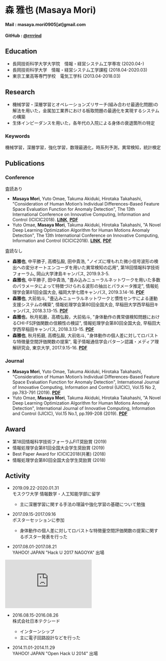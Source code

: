 # 森 雅也 (Masaya Mori)

#### Mail : masaya.mori0905[at]gmail.com
#### GitHub : [@rrrrind](https://github.com/rrrrind) 

## Education
- 長岡技術科学大学大学院　情報・経営システム工学専攻 (2020.04-)
- 長岡技術科学大学　情報・経営システム工学課程 (2018.04-2020.03)
- 東京工業高等専門学校　電気工学科 (2013.04-2018.03)

## Research
- 機械学習・深層学習とオペレーションズリサーチ(組み合わせ最適化問題)の解法を用いた，金属加工業界における板取問題の最適化を実現するシステムの構築
- 生体インピーダンスを用いた，各年代の入院による身体の衰退箇所の特定

### Keywords
機械学習，深層学習，強化学習，数理最適化，時系列予測，異常検知，統計検定

## Publications
### Conference
査読あり
- **Masaya Mori**, Yuto Omae, Takuma Akiduki, Hirotaka Takahashi, "Consideration of Human Motion’s Individual Differences-Based Feature Space Evaluation Function for Anomaly Detection", The 13th International Conference on Innovative Computing, Information and Control (ICICIC2018). **[LINK](http://www.icicconference.org/icicic2018/)**, **[PDF](https://doi.org/10.24507/ijicic.15.02.783)**
- Yuto Omae, **Masaya Mori**, Takuma Akiduki, Hirotaka Takahashi, "A Novel Deep Learning Optimization Algorithm for Human Motions Anomaly Detection", The 13th International Conference on Innovative Computing, Information and Control (ICICIC2018). **[LINK](http://www.icicconference.org/icicic2018/)**, **[PDF](https://doi.org/10.24507/ijicic.15.01.199)**

査読なし
- **森雅也**, 中平勝子, 高橋弘毅, 田中貴浩, "ノイズに埋もれた微小信号波形の検出への変分オートエンコーダを用いた異常検知の応用", 第18回情報科学技術フォーラム, 岡山大学津島キャンパス, 2019.9.3-5.
- **森雅也**, 中平勝子, 田中貴浩, "畳み込みニューラルネットワークを用いた多数のパラメータによって特徴づけられる波形の抽出とパラメータ推定", 情報処理学会第81回全国大会, 福岡大学七隈キャンパス, 2019.3.14-16. **[PDF](https://ipsj.ixsq.nii.ac.jp/ej/?action=repository_uri&item_id=196366&file_id=1&file_no=1)**
- **森雅也**, 大前佑斗, "畳込みニューラルネットワークと慣性センサによる運動支援システムの構築", 情報処理学会第80回全国大会, 早稲田大学西早稲田キャンパス, 2018.3.13-15. **[PDF](https://ipsj.ixsq.nii.ac.jp/ej/?action=repository_uri&item_id=187978&file_id=1&file_no=1)**
- **森雅也**，秋月拓磨，高橋弘毅，大前佑斗, "身体動作の異常値検知問題におけるCHI-FS評価関数の信頼性の検証", 情報処理学会第80回全国大会, 早稲田大学西早稲田キャンパス, 2018.3.13-15. **[PDF](https://ipsj.ixsq.nii.ac.jp/ej/?action=repository_uri&item_id=187974&file_id=1&file_no=1)**
- **森雅也**, 秋月拓磨, 高橋弘毅, 大前佑斗, "身体動作の個人差に対してロバストな特徴量空間評価関数の提案", 電子情報通信学会パターン認識・メディア理解研究会, 東京大学, 2017.9.15-16. **[PDF](https://ipsj.ixsq.nii.ac.jp/ej/index.php?active_action=repository_view_main_item_detail&page_id=13&block_id=8&item_id=183420&item_no=1)**

### Journal
- **Masaya Mori**, Yuto Omae, Takuma Akiduki, Hirotaka Takahashi, "Consideration of Human Motion’s Individual Differences-Based Feature Space Evaluation Function for Anomaly Detection", International Journal of Innovative Computing, Information and Control (IJICIC), Vol.15 No 2, pp.783-791 (2019). **[PDF](https://doi.org/10.24507/ijicic.15.02.783)**
- Yuto Omae, **Masaya Mori**, Takuma Akiduki, Hirotaka Takahashi, "A Novel Deep Learning Optimization Algorithm for Human Motions Anomaly Detection", International Journal of Innovative Computing, Information and Control (IJICIC), Vol.15 No.1, pp.199-208 (2019). **[PDF](https://doi.org/10.24507/ijicic.15.01.199)**

## Award
- 第18回情報科学技術フォーラムFIT奨励賞 (2019)
- 情報処理学会第81回全国大会学生奨励賞 (2019)
- Best Paper Award for ICICIC2018(共著) (2018)
- 情報処理学会第80回全国大会学生奨励賞 (2018)

## Activity
- 2019.09.22-2020.01.31  
モスクワ大学 情報数学・人工知能学部に留学
  - 主に深層学習に関する手法の理論や強化学習の基礎について勉強

- 2017.09.15-2017.09.16  
ポスターセッションに参加
  - 身体動作の個人差に対してロバストな特徴量空間評価関数の提案に関するポスター発表を行った

- 2017.08.01-2017.08.21  
YAHOO! JAPAN "Hack U 2017 NAGOYA" 出場
<iframe width="280" height="157" src="https://www.youtube.com/embed/1cfKaH7gLkY?start=3913" frameborder="0" allow="accelerometer; autoplay; encrypted-media; gyroscope; picture-in-picture" allowfullscreen></iframe>

- 2016.08.15-2016.08.26  
株式会社日本テクシード
  - インターンシップ
  - 主に電子回路設計などを行った

- 2014.11.01-2014.11.29  
YAHOO! JAPAN "Open Hack U 2014" 出場
